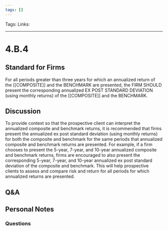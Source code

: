 ```yaml
---
tags: []
---
```

Tags:
Links: 
___
# 4.B.4
## Standard for Firms
For all periods greater than three years for which an annualized return of the [[COMPOSITE]] and the BENCHMARK are presented, the FIRM SHOULD present the corresponding annualized EX POST STANDARD DEVIATION (using monthly returns) of the [[COMPOSITE]] and the BENCHMARK.
## Discussion
To provide context so that the prospective client can interpret the annualized composite and benchmark returns, it is recommended that firms present the annualized ex post standard deviation (using monthly returns) for both the composite and benchmark for the same periods that annualized composite and benchmark returns are presented. For example, if a firm chooses to present the 5-year, 7-year, and 10-year annualized composite and benchmark returns, firms are encouraged to also present the corresponding 5-year, 7-year, and 10-year annualized ex post standard deviation of the composite and benchmark. This will help prospective clients to assess and compare risk and return for all periods for which annualized returns are presented.
## Q&A

## Personal Notes

### Questions